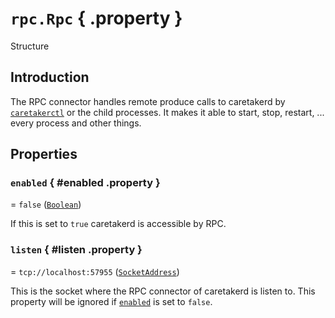 # ``rpc.Rpc`` { .property }
Structure

## Introduction

The RPC connector handles remote produce calls to caretakerd by [``caretakerctl``](../../executables/caretakerctl) or
the child processes. It makes it able to start, stop, restart, ... every process and other things.

## Properties

### ``enabled`` { #enabled .property }
= ``false`` ([``Boolean``](Boolean))

If this is set to ``true`` caretakerd is accessible by RPC.

### ``listen`` { #listen .property }
= ``tcp://localhost:57955`` ([``SocketAddress``](SocketAddress))

This is the socket where the RPC connector of caretakerd is listen to. This property will be ignored if
[``enabled``](#enabled) is set to ``false``.
